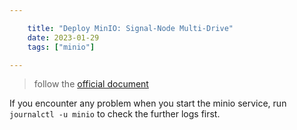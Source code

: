 ```yaml
---

    title: "Deploy MinIO: Signal-Node Multi-Drive"
    date: 2023-01-29
    tags: ["minio"]

---
```


> follow the [official document](https://min.io/docs/minio/linux/operations/install-deploy-manage/deploy-minio-single-node-multi-drive.html#id2)  

If you encounter any problem when you start the minio service, run `journalctl -u minio` to check the further logs first.  
